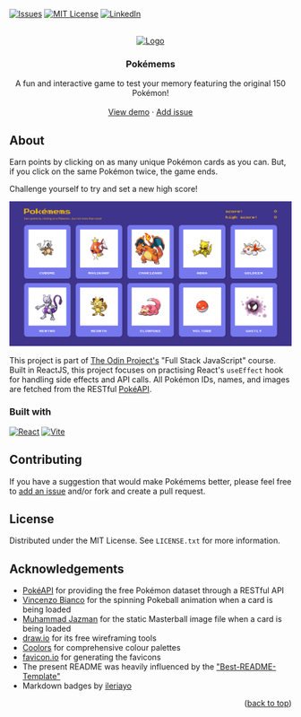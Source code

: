 <a id="readme-top"></a>

<!-- PROJECT SHIELDS -->

[![Issues][issues-shield]][issues-url]
[![MIT License][license-shield]][license-url]
[![LinkedIn][linkedin-shield]][linkedin-url]

<!-- PROJECT LOGO -->
<br />
<div align="center">
  <a href="https://github.com/henrylin03/pokemems">
    <img src="./public/android-chrome-512x512.png" alt="Logo" width="100" height="100">
  </a>

<h3 align="center">Pokémems</h3>

  <p align="center">
    A fun and interactive game to test your memory featuring the original 150 Pokémon!
    <br />
    <br />
    <a href="https://poke-mems.netlify.app/">View demo</a>
    ·
    <a href="https://github.com/henrylin03/pokemems/issues/new">Add issue</a>
  </p>
</div>

<!-- ABOUT THE PROJECT -->

## About

Earn points by clicking on as many unique Pokémon cards as you can. But, if you click on the same Pokémon twice, the game ends.

Challenge yourself to try and set a new high score!

[![Screenshot](./docs/screenshot.png)](https://poke-mems.netlify.app/)

This project is part of [The Odin Project's](https://www.theodinproject.com/) "Full Stack JavaScript" course. Built in ReactJS, this project focuses on practising React's `useEffect` hook for handling side effects and API calls. All Pokémon IDs, names, and images are fetched from the RESTful [PokéAPI](https://pokeapi.co/).

### Built with

[![React](https://img.shields.io/badge/React-20232A?style=for-the-badge&logo=react&logoColor=61DAFB)](https://react.dev/)
[![Vite](https://img.shields.io/badge/vite-%23646CFF.svg?style=for-the-badge&logo=vite&logoColor=fbc924)](https://vite.dev/)

<!-- CONTRIBUTING -->

## Contributing

If you have a suggestion that would make Pokémems better, please feel free to [add an issue](https://github.com/henrylin03/pokemems/issues/new) and/or fork and create a pull request.

<!-- LICENSE -->

## License

Distributed under the MIT License. See `LICENSE.txt` for more information.

## Acknowledgements

- [PokéAPI](https://pokeapi.co/) for providing the free Pokémon dataset through a RESTful API
- [Vincenzo Bianco](https://codepen.io/vinztt/pen/XjEyvZ) for the spinning Pokeball animation when a card is being loaded
- [Muhammad Jazman](https://www.iconfinder.com/icons/1703899/ball_master_pocket_pocket_monster_icon) for the static Masterball image file when a card is being loaded
- [draw.io](https://app.diagrams.net/) for its free wireframing tools
- [Coolors](https://coolors.co/) for comprehensive colour palettes
- [favicon.io](https://favicon.io) for generating the favicons
- The present README was heavily influenced by the ["Best-README-Template"](https://github.com/othneildrew/Best-README-Template)
- Markdown badges by [ileriayo](https://github.com/Ileriayo/markdown-badges)

<p align="right">(<a href="#readme-top">back to top</a>)</p>

<!-- MARKDOWN LINKS & IMAGES -->

[issues-shield]: https://img.shields.io/github/issues/henrylin03/pokemems.svg?style=for-the-badge
[issues-url]: https://github.com/henrylin03/pokemems/issues
[license-shield]: https://img.shields.io/github/license/henrylin03/pokemems.svg?style=for-the-badge
[license-url]: https://github.com/henrylin03/pokemems/blob/main/LICENSE
[linkedin-shield]: https://img.shields.io/badge/-LinkedIn-black.svg?style=for-the-badge&logo=linkedin&colorB=555
[linkedin-url]: https://www.linkedin.com/in/henrylin03/
